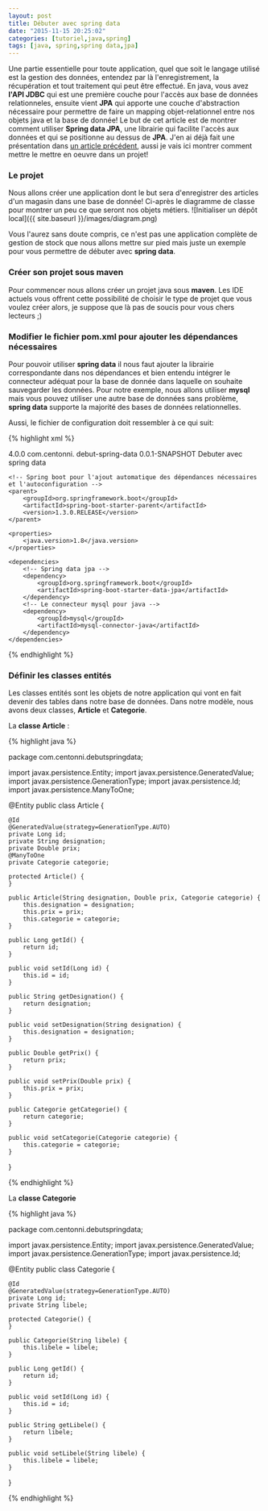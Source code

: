 ```yaml
---
layout: post
title: Débuter avec spring data
date: "2015-11-15 20:25:02"
categories: [tutoriel,java,spring]
tags: [java, spring,spring data,jpa]
---
```

Une partie essentielle pour toute application, quel que soit le langage utilisé est la gestion des données, entendez par là l'enregistrement, la récupération et tout traitement qui peut être effectué.
En java, vous avez **l'API JDBC** qui est une première couche pour l'accès aux base de données relationneles, ensuite vient **JPA** qui apporte une couche d'abstraction nécessaire pour permettre de faire un mapping objet-relationnel entre nos objets java et la base de donnée!
Le but de cet article est de montrer comment utiliser **Spring data JPA**, une librairie qui facilite l'accès aux données et qui se positionne au dessus de **JPA**. J'en ai déjà fait une présentation dans [un article précédent](http://centonni.com/Spring-data/), aussi je vais ici montrer comment mettre le mettre en oeuvre dans un projet!

### Le projet
Nous allons créer une application dont le but sera d'enregistrer des articles d'un magasin dans une base de donnée! Ci-après le diagramme de classe pour montrer un peu ce que seront nos objets métiers.
![Initialiser un dépôt local]({{ site.baseurl }}/images/diagram.png)

Vous l'aurez sans doute compris, ce n'est pas une application complète de gestion de stock que nous allons mettre sur pied mais juste un exemple pour vous permettre de débuter avec **spring data**.

### Créer son projet sous maven

Pour commencer nous allons créer un projet java sous **maven**. Les IDE actuels vous offrent cette possibilité de choisir le type de projet que vous voulez créer alors, je suppose que là pas de soucis pour vous chers lecteurs ;)

### Modifier le fichier pom.xml pour ajouter les dépendances nécessaires
Pour pouvoir utiliser **spring data** il nous faut ajouter la librairie correspondante dans nos dépendances et bien entendu intégrer le connecteur adéquat pour la base de donnée dans laquelle on souhaite sauvegarder les données. Pour notre exemple, nous allons utiliser **mysql** mais vous pouvez utiliser une autre base de données sans problème, **spring data** supporte la majorité des bases de données relationnelles.

Aussi, le fichier de configuration doit ressembler à ce qui suit:

{% highlight xml %}

<project xmlns="http://maven.apache.org/POM/4.0.0" xmlns:xsi="http://www.w3.org/2001/XMLSchema-instance" xsi:schemaLocation="http://maven.apache.org/POM/4.0.0 http://maven.apache.org/xsd/maven-4.0.0.xsd">
  <modelVersion>4.0.0</modelVersion>
  <groupId>com.centonni.</groupId>
  <artifactId>debut-spring-data</artifactId>
  <version>0.0.1-SNAPSHOT</version>
  <name>Debuter avec spring data</name>

    <!-- Spring boot pour l'ajout automatique des dépendances nécessaires et l'autoconfiguration -->
    <parent>
        <groupId>org.springframework.boot</groupId>
        <artifactId>spring-boot-starter-parent</artifactId>
        <version>1.3.0.RELEASE</version>
    </parent>

    <properties>
        <java.version>1.8</java.version>
    </properties>

    <dependencies>
        <!-- Spring data jpa -->
        <dependency>
            <groupId>org.springframework.boot</groupId>
            <artifactId>spring-boot-starter-data-jpa</artifactId>
        </dependency>
        <!-- Le connecteur mysql pour java -->
        <dependency>
            <groupId>mysql</groupId>
            <artifactId>mysql-connector-java</artifactId>
        </dependency>
    </dependencies>

</project>
{% endhighlight %}

### Définir les classes entités
Les classes entités sont les objets de notre application qui vont en fait devenir des tables dans notre base de données. Dans notre modèle, nous avons deux classes, **Article** et **Categorie**.

La **classe Article** :

{% highlight java %}

package com.centonni.debutspringdata;

import javax.persistence.Entity;
import javax.persistence.GeneratedValue;
import javax.persistence.GenerationType;
import javax.persistence.Id;
import javax.persistence.ManyToOne;

@Entity
public class Article {

    @Id
    @GeneratedValue(strategy=GenerationType.AUTO)
    private Long id;
    private String designation;
    private Double prix;
    @ManyToOne
    private Categorie categorie;

    protected Article() {
    }

    public Article(String designation, Double prix, Categorie categorie) {
        this.designation = designation;
        this.prix = prix;
        this.categorie = categorie;
    }

    public Long getId() {
        return id;
    }

    public void setId(Long id) {
        this.id = id;
    }

    public String getDesignation() {
        return designation;
    }

    public void setDesignation(String designation) {
        this.designation = designation;
    }

    public Double getPrix() {
        return prix;
    }

    public void setPrix(Double prix) {
        this.prix = prix;
    }

    public Categorie getCategorie() {
        return categorie;
    }

    public void setCategorie(Categorie categorie) {
        this.categorie = categorie;
    }

}

{% endhighlight %}

La **classe Categorie**

{% highlight java %}

package com.centonni.debutspringdata;

import javax.persistence.Entity;
import javax.persistence.GeneratedValue;
import javax.persistence.GenerationType;
import javax.persistence.Id;

@Entity
public class Categorie {

    @Id
    @GeneratedValue(strategy=GenerationType.AUTO)
    private Long id;
    private String libele;

    protected Categorie() {
    }

    public Categorie(String libele) {
        this.libele = libele;
    }

    public Long getId() {
        return id;
    }

    public void setId(Long id) {
        this.id = id;
    }

    public String getLibele() {
        return libele;
    }

    public void setLibele(String libele) {
        this.libele = libele;
    }

}

{% endhighlight %}
